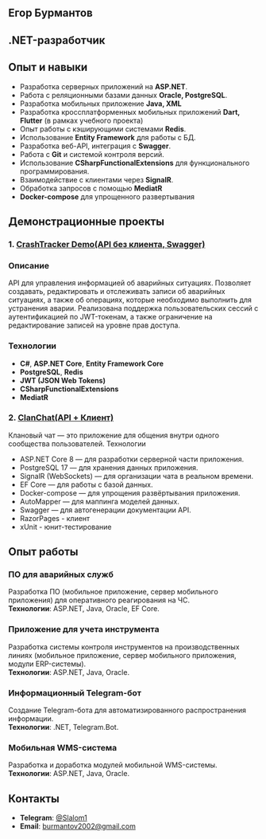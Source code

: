 ## Егор Бурмантов
## .NET-разработчик

## Опыт и навыки

- Разработка серверных приложений на **ASP.NET**.  
- Работа с реляционными базами данных **Oracle, PostgreSQL**.
- Разработка мобильных приложение **Java, XML**
- Разработка кроссплатформенных мобильных приложений **Dart, Flutter** (в рамках учебного проекта)
- Опыт работы с кэширующими системами **Redis**.  
- Использование **Entity Framework** для работы с БД.  
- Разработка веб-API, интеграция с **Swagger**.  
- Работа с **Git** и системой контроля версий.  
- Использование **CSharpFunctionalExtensions** для функционального программирования.  
- Взаимодействие с клиентами через **SignalR**.
- Обработка запросов с помощью **MediatR**
- **Docker-compose** для упрощенного развертывания

## Демонстрационные проекты 
### 1. [CrashTracker Demo(API без клиента, Swagger)](https://github.com/BurmantovEgor/CrashTracker-)
### Описание  
API для управления информацией об аварийных ситуациях. Позволяет создавать, редактировать и отслеживать записи об аварийных ситуациях, а также об операциях, которые необходимо выполнить для устранения аварии. Реализована поддержка пользовательских сессий с аутентификацией по JWT-токенам, а также ограничение на редактирование записей на уровне прав доступа.   
### Технологии  
- **C#**, **ASP.NET Core**, **Entity Framework Core**  
- **PostgreSQL**, **Redis**  
- **JWT (JSON Web Tokens)**  
- **CSharpFunctionalExtensions**
- **MediatR**

### 2. [ClanChat(API + Клиент)](https://github.com/BurmantovEgor/ClanChat)
Клановый чат — это приложение для общения внутри одного сообщества пользователей.
Технологии
- ASP.NET Core 8 — для разработки серверной части приложения.
- PostgreSQL 17 — для хранения данных приложения.
- SignalR (WebSockets) — для организации чата в реальном времени.
- EF Core — для работы с базой данных.
- Docker-compose — для упрощения развёртывания приложения.
- AutoMapper — для маппинга моделей данных.
- Swagger — для автогенерации документации API.
- RazorPages - клиент
- xUnit - юнит-тестирование

## Опыт работы  

### ПО для аварийных служб  
Разработка ПО (мобильное приложение, сервер мобильного приложения) для оперативного реагирования на ЧС.  
**Технологии**: ASP.NET, Java, Oracle, EF Core.  

### Приложение для учета инструмента  
Разработка системы контроля инструментов на производственных линиях (мобильное приложение, сервер мобильного приложения, модули ERP-системы).  
**Технологии**: ASP.NET, Java, Oracle.  

### Информационный Telegram-бот  
Создание Telegram-бота для автоматизированного распространения информации.  
**Технологии**: .NET, Telegram.Bot.  

### Мобильная WMS-система  
Разработка и доработка модулей мобильной WMS-системы.  
**Технологии**: ASP.NET, Java, Oracle.  

## Контакты  

- **Telegram**: [@Slalom1](https://t.me/Slalom1)  
- **Email**: [burmantov2002@gmail.com](mailto:burmantov2002@gmail.com)  
